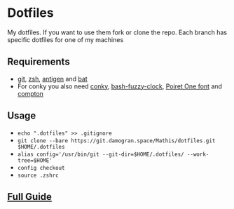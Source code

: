 # Dotfiles

My dotfiles. If you want to use them fork or clone the repo. Each branch has specific dotfiles for one of my machines

## Requirements

* [git](https://git-scm.com/), [zsh](http://www.zsh.org/), [antigen](https://github.com/zsh-users/antigen) and [bat](https://github.com/sharkdp/bat)
* For conky you also need [conky](https://github.com/brndnmtthws/conky), [bash-fuzzy-clock](https://github.com/coreymwamba/bashfuzzyclock), [Poiret One font](https://www.fontsquirrel.com/fonts/poiret-one) and [compton](https://github.com/yshui/compton)

## Usage

* `echo ".dotfiles" >> .gitignore`
* `git clone --bare https://git.damogran.space/Mathis/dotfiles.git $HOME/.dotfiles`
* `alias config='/usr/bin/git --git-dir=$HOME/.dotfiles/ --work-tree=$HOME'`
* `config checkout`
* `source .zshrc`

## [Full Guide](https://developer.atlassian.com/blog/2016/02/best-way-to-store-dotfiles-git-bare-repo/)
